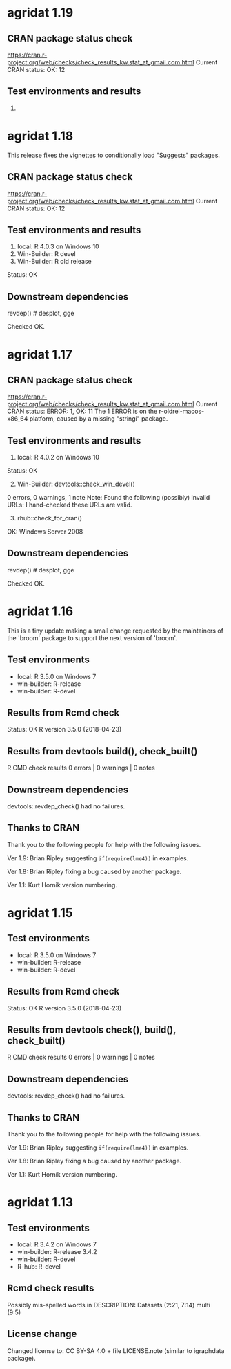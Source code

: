 # agridat 1.19

## CRAN package status check

https://cran.r-project.org/web/checks/check_results_kw.stat_at_gmail.com.html
Current CRAN status: OK: 12

## Test environments and results

1. 
# agridat 1.18

This release fixes the vignettes to conditionally load "Suggests" packages.

## CRAN package status check

https://cran.r-project.org/web/checks/check_results_kw.stat_at_gmail.com.html
Current CRAN status: OK: 12

## Test environments and results

1. local: R 4.0.3 on Windows 10
2. Win-Builder: R devel
3. Win-Builder: R old release

Status: OK

## Downstream dependencies

revdep() # desplot, gge

Checked OK.


# agridat 1.17

## CRAN package status check

https://cran.r-project.org/web/checks/check_results_kw.stat_at_gmail.com.html
Current CRAN status: ERROR: 1, OK: 11 
The 1 ERROR is on the r-oldrel-macos-x86_64 platform, caused by a missing "stringi" package.

## Test environments and results

1. local: R 4.0.2 on Windows 10

Status: OK

2. Win-Builder: devtools::check_win_devel()

0 errors, 0 warnings, 1 note
Note: Found the following (possibly) invalid URLs:
I hand-checked these URLs are valid.

3. rhub::check_for_cran()

OK: Windows Server 2008

## Downstream dependencies

revdep() # desplot, gge

Checked OK.


# agridat 1.16

This is a tiny update making a small change requested by the maintainers of the 'broom' package to support the next version of 'broom'.

## Test environments

* local: R 3.5.0 on Windows 7
* win-builder: R-release
* win-builder: R-devel

## Results from Rcmd check

Status: OK
R version 3.5.0 (2018-04-23)

## Results from devtools build(), check_built()

R CMD check results
0 errors | 0 warnings | 0 notes

## Downstream dependencies

devtools::revdep_check() had no failures.

## Thanks to CRAN

Thank you to the following people for help with the following issues.

Ver 1.9: Brian Ripley suggesting `if(require(lme4))` in examples.

Ver 1.8: Brian Ripley fixing a bug caused by another package.

Ver 1.1: Kurt Hornik version numbering.



# agridat 1.15

## Test environments

* local: R 3.5.0 on Windows 7
* win-builder: R-release
* win-builder: R-devel

## Results from Rcmd check

Status: OK
R version 3.5.0 (2018-04-23)

## Results from devtools check(), build(), check_built()

R CMD check results
0 errors | 0 warnings | 0 notes

## Downstream dependencies

devtools::revdep_check() had no failures.

## Thanks to CRAN

Thank you to the following people for help with the following issues.

Ver 1.9: Brian Ripley suggesting `if(require(lme4))` in examples.

Ver 1.8: Brian Ripley fixing a bug caused by another package.

Ver 1.1: Kurt Hornik version numbering.



# agridat 1.13

## Test environments

* local: R 3.4.2 on Windows 7
* win-builder: R-release 3.4.2
* win-builder: R-devel
* R-hub: R-devel

## Rcmd check results

Possibly mis-spelled words in DESCRIPTION:
  Datasets (2:21, 7:14)
  multi (9:5)

## License change

Changed license to: CC BY-SA 4.0 + file LICENSE.note (similar to igraphdata package).

